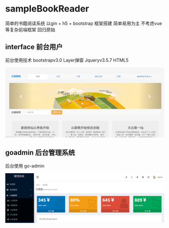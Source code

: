 # sampleBookReader
简单的书籍阅读系统 以gin + h5 + bootstrap 框架搭建  简单易用为主 不考虑vue等复杂前端框架 回归原始


## interface 前台用户

前台使用技术
bootstrapv3.0 
Layer弹窗
Jqueryv3.5.7
HTML5

![首页图片](./uploads/homepage.png)


## goadmin 后台管理系统

后台使用
go-admin

![后台图片](./uploads/img.png)
